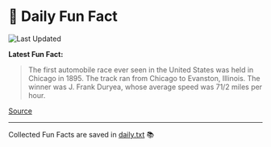 # 🌟 Daily Fun Fact

![Last Updated](https://img.shields.io/badge/Last_Updated-2025_07_11-blue?style=flat-square)

**Latest Fun Fact:**

> The first automobile race ever seen in the United States was held in Chicago in 1895. The track ran from Chicago to Evanston, Illinois. The winner was J. Frank Duryea, whose average speed was 71/2 miles per hour.

[Source](http://www.djtech.net/humor/useless_facts.htm)

---

Collected Fun Facts are saved in [daily.txt](daily.txt) 📚
